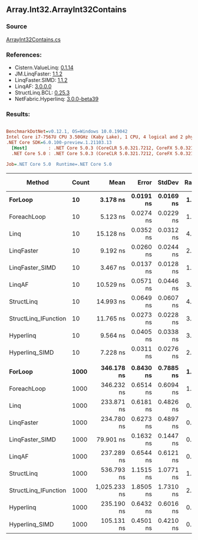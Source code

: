 ﻿## Array.Int32.ArrayInt32Contains

### Source
[ArrayInt32Contains.cs](../LinqBenchmarks/Array/Int32/ArrayInt32Contains.cs)

### References:
- Cistern.ValueLinq: [0.1.14](https://www.nuget.org/packages/Cistern.ValueLinq/0.1.14)
- JM.LinqFaster: [1.1.2](https://www.nuget.org/packages/JM.LinqFaster/1.1.2)
- LinqFaster.SIMD: [1.1.2](https://www.nuget.org/packages/LinqFaster.SIMD/1.0.3)
- LinqAF: [3.0.0.0](https://www.nuget.org/packages/LinqAF/3.0.0.0)
- StructLinq.BCL: [0.25.3](https://www.nuget.org/packages/StructLinq.BCL/0.25.3)
- NetFabric.Hyperlinq: [3.0.0-beta39](https://www.nuget.org/packages/NetFabric.Hyperlinq/3.0.0-beta39)

### Results:
``` ini

BenchmarkDotNet=v0.12.1, OS=Windows 10.0.19042
Intel Core i7-7567U CPU 3.50GHz (Kaby Lake), 1 CPU, 4 logical and 2 physical cores
.NET Core SDK=6.0.100-preview.1.21103.13
  [Host]        : .NET Core 5.0.3 (CoreCLR 5.0.321.7212, CoreFX 5.0.321.7212), X64 RyuJIT
  .NET Core 5.0 : .NET Core 5.0.3 (CoreCLR 5.0.321.7212, CoreFX 5.0.321.7212), X64 RyuJIT

Job=.NET Core 5.0  Runtime=.NET Core 5.0  

```
|               Method | Count |         Mean |     Error |    StdDev | Ratio | RatioSD |  Gen 0 | Gen 1 | Gen 2 | Allocated |
|--------------------- |------ |-------------:|----------:|----------:|------:|--------:|-------:|------:|------:|----------:|
|              **ForLoop** |    **10** |     **3.178 ns** | **0.0191 ns** | **0.0169 ns** |  **1.00** |    **0.00** |      **-** |     **-** |     **-** |         **-** |
|          ForeachLoop |    10 |     5.123 ns | 0.0274 ns | 0.0229 ns |  1.61 |    0.01 |      - |     - |     - |         - |
|                 Linq |    10 |    15.128 ns | 0.0352 ns | 0.0312 ns |  4.76 |    0.03 |      - |     - |     - |         - |
|           LinqFaster |    10 |     9.192 ns | 0.0260 ns | 0.0244 ns |  2.89 |    0.02 |      - |     - |     - |         - |
|      LinqFaster_SIMD |    10 |     3.467 ns | 0.0137 ns | 0.0128 ns |  1.09 |    0.01 |      - |     - |     - |         - |
|               LinqAF |    10 |    10.529 ns | 0.0571 ns | 0.0446 ns |  3.31 |    0.02 |      - |     - |     - |         - |
|           StructLinq |    10 |    14.993 ns | 0.0649 ns | 0.0607 ns |  4.72 |    0.03 | 0.0153 |     - |     - |      32 B |
| StructLinq_IFunction |    10 |    11.765 ns | 0.0273 ns | 0.0228 ns |  3.70 |    0.02 |      - |     - |     - |         - |
|            Hyperlinq |    10 |     9.564 ns | 0.0405 ns | 0.0338 ns |  3.01 |    0.02 |      - |     - |     - |         - |
|       Hyperlinq_SIMD |    10 |     7.228 ns | 0.0311 ns | 0.0276 ns |  2.27 |    0.01 |      - |     - |     - |         - |
|                      |       |              |           |           |       |         |        |       |       |           |
|              **ForLoop** |  **1000** |   **346.178 ns** | **0.8430 ns** | **0.7885 ns** |  **1.00** |    **0.00** |      **-** |     **-** |     **-** |         **-** |
|          ForeachLoop |  1000 |   346.232 ns | 0.6514 ns | 0.6094 ns |  1.00 |    0.00 |      - |     - |     - |         - |
|                 Linq |  1000 |   233.871 ns | 0.6181 ns | 0.4826 ns |  0.68 |    0.00 |      - |     - |     - |         - |
|           LinqFaster |  1000 |   234.780 ns | 0.6273 ns | 0.4897 ns |  0.68 |    0.00 |      - |     - |     - |         - |
|      LinqFaster_SIMD |  1000 |    79.901 ns | 0.1632 ns | 0.1447 ns |  0.23 |    0.00 |      - |     - |     - |         - |
|               LinqAF |  1000 |   237.289 ns | 0.6544 ns | 0.6121 ns |  0.69 |    0.00 |      - |     - |     - |         - |
|           StructLinq |  1000 |   536.793 ns | 1.1515 ns | 1.0771 ns |  1.55 |    0.00 | 0.0153 |     - |     - |      32 B |
| StructLinq_IFunction |  1000 | 1,025.233 ns | 1.8505 ns | 1.7310 ns |  2.96 |    0.01 |      - |     - |     - |         - |
|            Hyperlinq |  1000 |   235.190 ns | 0.6432 ns | 0.6016 ns |  0.68 |    0.00 |      - |     - |     - |         - |
|       Hyperlinq_SIMD |  1000 |   105.131 ns | 0.4501 ns | 0.4210 ns |  0.30 |    0.00 |      - |     - |     - |         - |
